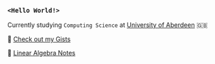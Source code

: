 ### `<Hello World!>`

Currently studying `Computing Science` at [University of Aberdeen](https://www.abdn.ac.uk/) 🇬🇧

🔎  [Check out my Gists](https://gist.github.com/zsoltkebel)

🧮 [Linear Algebra Notes](https://zsoltkebel.notion.site/MA2508-Linear-Algebra-II-86a6bb6c9250445e869d5a737cc14685)
<!--
**zsoltkebel/zsoltkebel** is a ✨ _special_ ✨ repository because its `README.md` (this file) appears on your GitHub profile.

Here are some ideas to get you started:

- 🔭 I’m currently working on ...
- 🌱 I’m currently learning ...
- 👯 I’m looking to collaborate on ...
- 🤔 I’m looking for help with ...
- 💬 Ask me about ...
- 📫 How to reach me: ...
- 😄 Pronouns: ...
- ⚡ Fun fact: ...
-->
